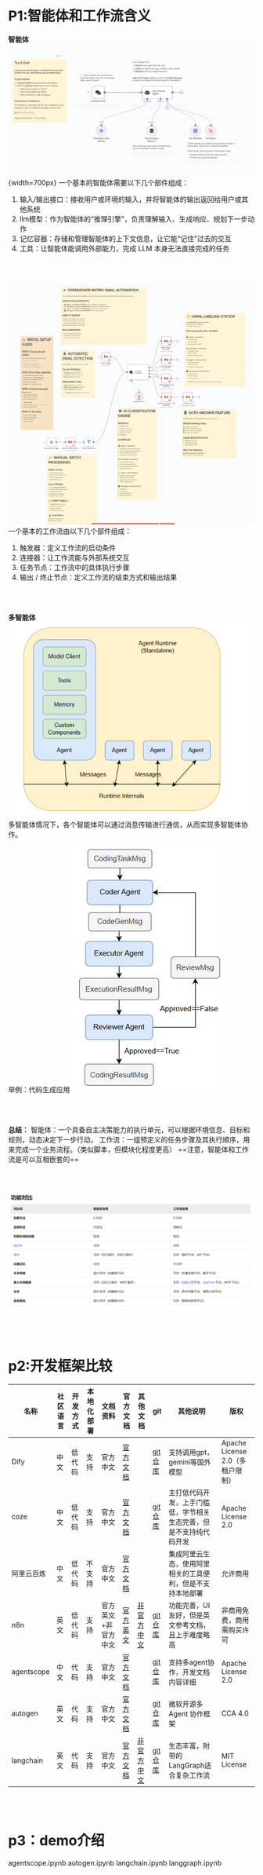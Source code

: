 # P1:智能体和工作流含义
**智能体**
![alt text](./image/image2.png){width=700px}
一个基本的智能体需要以下几个部件组成：
1. 输入/输出接口：接收用户或环境的输入，并将智能体的输出返回给用户或其他系统
2. llm模型：作为智能体的“推理引擎”，负责理解输入、生成响应、规划下一步动作
3. 记忆容器：存储和管理智能体的上下文信息，让它能“记住”过去的交互
4. 工具：让智能体能调用外部能力，完成 LLM 本身无法直接完成的任务


<br>
<br>


![alt text](./image/image3.png)
一个基本的工作流由以下几个部件组成：
1. 触发器：定义工作流的启动条件
2. 连接器：让工作流能与外部系统交互
3. 任务节点：工作流中的具体执行步骤
4. 输出 / 终止节点：定义工作流的结束方式和输出结果


<br>
<br>

**多智能体**
![alt text](./image/image4.png)
多智能体情况下，各个智能体可以通过消息传输进行通信，从而实现多智能体协作。

举例：代码生成应用
![alt text](./image/image5.png)


<br>
<br>

**总结：**
智能体：一个具备自主决策能力的执行单元，可以根据环境信息、目标和规则，动态决定下一步行动。
工作流：一组预定义的任务步骤及其执行顺序，用来完成一个业务流程。（类似脚本，但模块化程度更高）
==注意，智能体和工作流是可以互相嵌套的==

<br>
<br>

![alt text](./image/image1.png)

<br>
<br>

# p2:开发框架比较
| 名称         | 社区语言 | 开发方式 | 本地化部署 | 文档资料           | 官方文档 | 其他文档     | git     | 其他说明                                                                 | 版权                                      |
| ------------ | -------- | -------- | ---------- | ------------------ | -------- | ------------ | ------- | ------------------------------------------------------------------------ | ----------------------------------------- |
| Dify         | 中文     | 低代码   | 支持       | 官方中文           | [官方文档](https://docs.dify.ai/zh-hans/introduction) |              | [git仓库](https://github.com/langgenius/dify) | 支持调用gpt，gemini等国外模型                                             | Apache License 2.0（多租户限制）          |
| coze         | 中文     | 低代码   | 支持       | 官方中文           | [官方文档](https://www.coze.cn/open/docs/guides) |              | [git仓库](https://github.com/coze-dev/coze-studio) | 主打低代码开发，上手门槛低，字节相关生态完善，但是不支持纯代码开发        | Apache License 2.0                        |
| 阿里云百炼   | 中文     | 低代码   | 不支持     | 官方中文           | [官方文档](https://bailian.console.aliyun.com/?spm=5176.29597918.J_SEsSjsNv72yRuRFS2VknO.2.afe77b08o1GGUq&tab=doc#/doc/?type=app) |              |         | 集成阿里云生态，使用阿里相关的工具便利，但是不支持本地部署               | 允许商用                                  |
| n8n          | 英文     | 低代码   | 支持       | 官方英文+非官方中文 | [官方英文](https://docs.n8n.io/) | [非官方中文](https://www.n8nclub.com.cn/about)   | [git仓库](https://github.com/n8n-io/n8n) | 功能完善，UI友好，但是英文参考文档，且上手难度略高                        | 非商用免费，商用需购买许可                 |
| agentscope   | 中文     | 代码     | 支持       | 官方中文           | [官方文档](https://doc.agentscope.io/zh_CN/index.html) |              | [git仓库](https://github.com/agentscope-ai/agentscope) | 支持多agent协作，开发文档内容详细                                         | Apache License 2.0                        |
| autogen      | 英文     | 代码     | 支持       | 官方中文           | [官方文档](https://msdocs.cn/autogen/stable/user-guide/core-user-guide/quickstart.html) |              | [git仓库](https://github.com/microsoft/autogen) | 微软开源多 Agent 协作框架                                                 | CCA 4.0                                   |
| langchain    | 英文     | 代码     | 支持       | 官方中文           | [官方文档](https://python.langchain.ac.cn/docs/how_to/installation/) | [非官方中文](https://cookbook.langchain.com.cn/docs/langchain-intro/)  | [git仓库](https://github.com/langchain-ai/langchain) | 生态丰富，附带的LangGraph适合复杂工作流                                  | MIT License                               |

<br>
<br>

# p3：demo介绍
agentscope.ipynb
autogen.ipynb
langchain.ipynb
langgraph.ipynb

